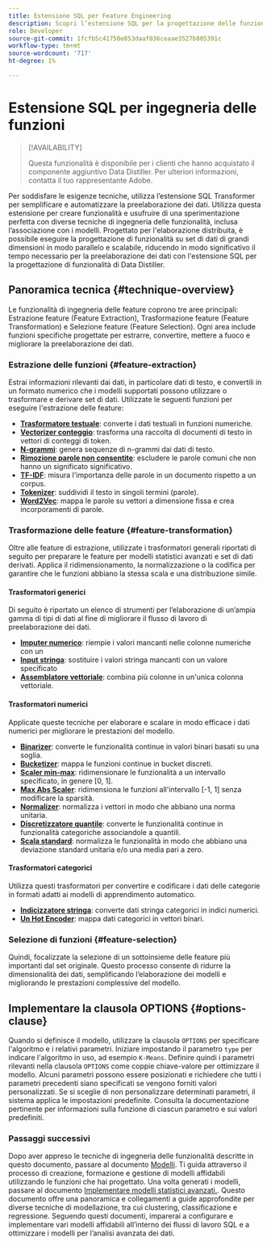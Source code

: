 ```yaml
---
title: Estensione SQL per Feature Engineering
description: Scopri l’estensione SQL per la progettazione delle funzioni di Data Distiller, che consente di pre-elaborare i dati per la modellazione statistica avanzata. Vengono descritte le tecniche di estrazione, trasformazione e selezione delle feature disponibili.
role: Developer
source-git-commit: 1fcfb5c41750e853daaf036ceaae3527b805391c
workflow-type: tm+mt
source-wordcount: '717'
ht-degree: 1%

---
```


# Estensione SQL per ingegneria delle funzioni

>[!AVAILABILITY]
>
>Questa funzionalità è disponibile per i clienti che hanno acquistato il componente aggiuntivo Data Distiller. Per ulteriori informazioni, contatta il tuo rappresentante Adobe.

Per soddisfare le esigenze tecniche, utilizza l’estensione SQL Transformer per semplificare e automatizzare la preelaborazione dei dati. Utilizza questa estensione per creare funzionalità e usufruire di una sperimentazione perfetta con diverse tecniche di ingegneria delle funzionalità, inclusa l’associazione con i modelli. Progettato per l&#39;elaborazione distribuita, è possibile eseguire la progettazione di funzionalità su set di dati di grandi dimensioni in modo parallelo e scalabile, riducendo in modo significativo il tempo necessario per la preelaborazione dei dati con l&#39;estensione SQL per la progettazione di funzionalità di Data Distiller.

## Panoramica tecnica {#technique-overview}

Le funzionalità di ingegneria delle feature coprono tre aree principali: Estrazione feature (Feature Extraction), Trasformazione feature (Feature Transformation) e Selezione feature (Feature Selection). Ogni area include funzioni specifiche progettate per estrarre, convertire, mettere a fuoco e migliorare la preelaborazione dei dati.

### Estrazione delle funzioni {#feature-extraction}

Estrai informazioni rilevanti dai dati, in particolare dati di testo, e convertili in un formato numerico che i modelli supportati possono utilizzare o trasformare e derivare set di dati. Utilizzate le seguenti funzioni per eseguire l&#39;estrazione delle feature:

- **[Trasformatore testuale](./feature-transformation.md#textual-transformations)**: converte i dati testuali in funzioni numeriche.
- **[Vectorizer conteggio](./feature-transformation.md#countvectorizer)**: trasforma una raccolta di documenti di testo in vettori di conteggi di token.
- **[N-grammi](./feature-transformation.md#ngram)**: genera sequenze di n-grammi dai dati di testo.
- **[Rimozione parole non consentite](./feature-transformation.md#stopwordsremover)**: escludere le parole comuni che non hanno un significato significativo.
- **[TF-IDF](./feature-transformation.md#tf-idf)**: misura l&#39;importanza delle parole in un documento rispetto a un corpus.
- **[Tokenizer](./feature-transformation.md#tokenizer)**: suddividi il testo in singoli termini (parole).
- **[Word2Vec](./feature-transformation.md#word2vec)**: mappa le parole su vettori a dimensione fissa e crea incorporamenti di parole.

### Trasformazione delle feature {#feature-transformation}

Oltre alle feature di estrazione, utilizzate i trasformatori generali riportati di seguito per preparare le feature per modelli statistici avanzati e set di dati derivati. Applica il ridimensionamento, la normalizzazione o la codifica per garantire che le funzioni abbiano la stessa scala e una distribuzione simile.

#### Trasformatori generici

Di seguito è riportato un elenco di strumenti per l’elaborazione di un’ampia gamma di tipi di dati al fine di migliorare il flusso di lavoro di preelaborazione dei dati.

- **[Imputer numerico](./feature-transformation.md#numeric-imputer)**: riempie i valori mancanti nelle colonne numeriche con un
- **[Input stringa](./feature-transformation.md#string-imputer)**: sostituire i valori stringa mancanti con un valore specificato
- **[Assemblatore vettoriale](./feature-transformation.md#vector-assembler)**: combina più colonne in un&#39;unica colonna vettoriale.

#### Trasformatori numerici

Applicate queste tecniche per elaborare e scalare in modo efficace i dati numerici per migliorare le prestazioni del modello.

- **[Binarizer](./feature-transformation.md#binarizer)**: converte le funzionalità continue in valori binari basati su una soglia.
- **[Bucketizer](./feature-transformation.md#bucketizer)**: mappa le funzioni continue in bucket discreti.
- **[Scaler min-max](./feature-transformation.md#minmaxscaler)**: ridimensionare le funzionalità a un intervallo specificato, in genere [0, 1].
- **[Max Abs Scaler](./feature-transformation.md#maxabsscaler)**: ridimensiona le funzioni all&#39;intervallo [-1, 1] senza modificare la sparsità.
- **[Normalizer](./feature-transformation.md#normalizer)**: normalizza i vettori in modo che abbiano una norma unitaria.
- **[Discretizzatore quantile](./feature-transformation.md#quantilediscretizer)**: converte le funzionalità continue in funzionalità categoriche associandole a quantili.
- **[Scala standard](./feature-transformation.md#standardscaler)**: normalizza le funzionalità in modo che abbiano una deviazione standard unitaria e/o una media pari a zero.

#### Trasformatori categorici

Utilizza questi trasformatori per convertire e codificare i dati delle categorie in formati adatti ai modelli di apprendimento automatico.

- **[Indicizzatore stringa](./feature-transformation.md#stringindexer)**: converte dati stringa categorici in indici numerici.
- **[Un Hot Encoder](./feature-transformation.md#onehotencoder)**: mappa dati categorici in vettori binari.

### Selezione di funzioni {#feature-selection}

Quindi, focalizzate la selezione di un sottoinsieme delle feature più importanti dal set originale. Questo processo consente di ridurre la dimensionalità dei dati, semplificando l’elaborazione dei modelli e migliorando le prestazioni complessive del modello.

<!-- Commented out as it 
## Supported machine learning algorithms {#supported-ml-algorithms}

Once you have preprocessed your data, use the feature engineering SQL extension to prepare your data for the following machine learning algorithms:

### Classification and regression {#classification-regression}

Use logical regression to predict categorical outcomes and linear regression to predict continuous values.

- **Logical Regression**: Use this for binary classification tasks.
- **Linear Regression**: Apply this algorithm for predicting continuous values.

### Clustering {#clustering}

Use a clustering algorithm to group data points into distinct clusters based on their similarities.

- **[`K-Means`](./feature-transformation.md#kmeans)**: Use `K-Means` for unsupervised learning tasks to partition data into a specified number of clusters, with each data point assigned to the cluster with the nearest mean. -->

## Implementare la clausola OPTIONS {#options-clause}

Quando si definisce il modello, utilizzare la clausola `OPTIONS` per specificare l&#39;algoritmo e i relativi parametri. Iniziare impostando il parametro `type` per indicare l&#39;algoritmo in uso, ad esempio `K-Means`. Definire quindi i parametri rilevanti nella clausola `OPTIONS` come coppie chiave-valore per ottimizzare il modello. Alcuni parametri possono essere posizionati e richiedere che tutti i parametri precedenti siano specificati se vengono forniti valori personalizzati. Se si sceglie di non personalizzare determinati parametri, il sistema applica le impostazioni predefinite. Consulta la documentazione pertinente per informazioni sulla funzione di ciascun parametro e sui valori predefiniti.

### Passaggi successivi

Dopo aver appreso le tecniche di ingegneria delle funzionalità descritte in questo documento, passare al documento [Modelli](./models.md). Ti guida attraverso il processo di creazione, formazione e gestione di modelli affidabili utilizzando le funzioni che hai progettato. Una volta generati i modelli, passare al documento [Implementare modelli statistici avanzati.](./implement-models/implement-models.md). Questo documento offre una panoramica e collegamenti a guide approfondite per diverse tecniche di modellazione, tra cui clustering, classificazione e regressione. Seguendo questi documenti, imparerai a configurare e implementare vari modelli affidabili all’interno dei flussi di lavoro SQL e a ottimizzare i modelli per l’analisi avanzata dei dati.
